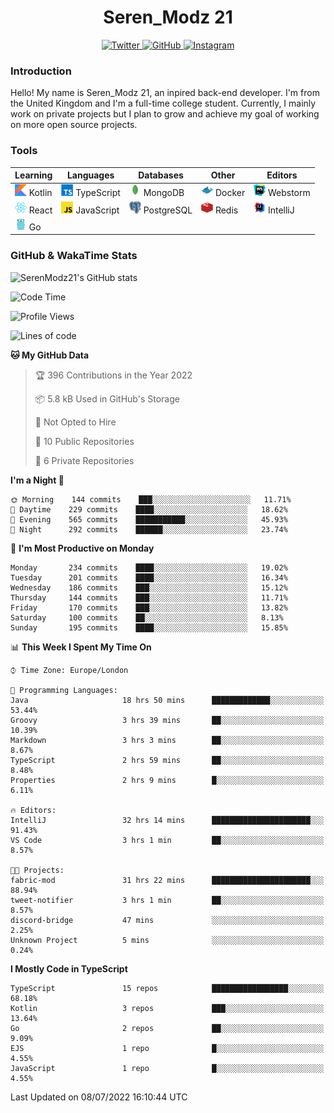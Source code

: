 <div align="center">
  <h1>Seren_Modz 21</h1>
  <a href="https://twitter.com/SerenModz21">
    <img alt="Twitter" src="https://img.shields.io/badge/twitter%20-%231DA1F2.svg?&style=for-the-badge&logo=Twitter&logoColor=white">
  </a>
  <a href="https://github.com/SerenModz21">
    <img alt="GitHub" src="https://img.shields.io/badge/github%20-%23121011.svg?&style=for-the-badge&logo=github&logoColor=white">
  </a>
  <a href="https://www.instagram.com/serenmodz21">
    <img alt="Instagram" src="https://img.shields.io/badge/instagram%20-%23E4405F.svg?&style=for-the-badge&logo=Instagram&logoColor=white">
  </a>
</div>

### Introduction

Hello! My name is Seren_Modz 21, an inpired back-end developer. I'm from the United Kingdom and I'm a full-time college student. Currently, I mainly work on private projects but I plan to grow and achieve my goal of working on more open source projects. 

### Tools

 **Learning**                                        | **Languages**                                               | **Databases**                                               | **Other**                                           | **Editors**                                                  
-----------------------------------------------------|-------------------------------------------------------------|-------------------------------------------------------------|-----------------------------------------------------|--------------------------------------------------------------
 <img width="19px" src="./assets/kotlin.svg"> Kotlin | <img width="19px" src="./assets/typescript.svg"> TypeScript | <img width="19px" src="./assets/mongodb.svg"> MongoDB       | <img width="19px" src="./assets/docker.svg"> Docker | <img width="19px" src="./assets/webstorm.svg"> Webstorm      
 <img width="19px" src="./assets/react.svg"> React   | <img width="19px" src="./assets/javascript.svg"> JavaScript | <img width="19px" src="./assets/postgresql.svg"> PostgreSQL | <img width="19px" src="./assets/redis.svg"> Redis   | <img width="19px" src="./assets/intellij-idea.svg"> IntelliJ
 <img width="19px" src="./assets/go.svg"> Go         |                                                             |                                                             |                                                     |                                                                                                               

### GitHub & WakaTime Stats

![SerenModz21's GitHub stats](https://github-readme-stats.vercel.app/api?username=SerenModz21&show_icons=true&theme=dark)

<!--START_SECTION:waka-->
![Code Time](http://img.shields.io/badge/Code%20Time-1%2C443%20hrs%209%20mins-blue)

![Profile Views](http://img.shields.io/badge/Profile%20Views-3-blue)

![Lines of code](https://img.shields.io/badge/From%20Hello%20World%20I%27ve%20Written-15%20Thousand%20lines%20of%20code-blue)

**🐱 My GitHub Data** 

> 🏆 396 Contributions in the Year 2022
 > 
> 📦 5.8 kB Used in GitHub's Storage 
 > 
> 🚫 Not Opted to Hire
 > 
> 📜 10 Public Repositories 
 > 
> 🔑 6 Private Repositories  
 > 
**I'm a Night 🦉** 

```text
🌞 Morning    144 commits    ███░░░░░░░░░░░░░░░░░░░░░░   11.71% 
🌆 Daytime    229 commits    ████░░░░░░░░░░░░░░░░░░░░░   18.62% 
🌃 Evening    565 commits    ███████████░░░░░░░░░░░░░░   45.93% 
🌙 Night      292 commits    ██████░░░░░░░░░░░░░░░░░░░   23.74%

```
📅 **I'm Most Productive on Monday** 

```text
Monday       234 commits    ████░░░░░░░░░░░░░░░░░░░░░   19.02% 
Tuesday      201 commits    ████░░░░░░░░░░░░░░░░░░░░░   16.34% 
Wednesday    186 commits    ███░░░░░░░░░░░░░░░░░░░░░░   15.12% 
Thursday     144 commits    ███░░░░░░░░░░░░░░░░░░░░░░   11.71% 
Friday       170 commits    ███░░░░░░░░░░░░░░░░░░░░░░   13.82% 
Saturday     100 commits    ██░░░░░░░░░░░░░░░░░░░░░░░   8.13% 
Sunday       195 commits    ████░░░░░░░░░░░░░░░░░░░░░   15.85%

```


📊 **This Week I Spent My Time On** 

```text
⌚︎ Time Zone: Europe/London

💬 Programming Languages: 
Java                     18 hrs 50 mins      █████████████░░░░░░░░░░░░   53.44% 
Groovy                   3 hrs 39 mins       ██░░░░░░░░░░░░░░░░░░░░░░░   10.39% 
Markdown                 3 hrs 3 mins        ██░░░░░░░░░░░░░░░░░░░░░░░   8.67% 
TypeScript               2 hrs 59 mins       ██░░░░░░░░░░░░░░░░░░░░░░░   8.48% 
Properties               2 hrs 9 mins        █░░░░░░░░░░░░░░░░░░░░░░░░   6.11%

🔥 Editors: 
IntelliJ                 32 hrs 14 mins      ██████████████████████░░░   91.43% 
VS Code                  3 hrs 1 min         ██░░░░░░░░░░░░░░░░░░░░░░░   8.57%

🐱‍💻 Projects: 
fabric-mod               31 hrs 22 mins      ██████████████████████░░░   88.94% 
tweet-notifier           3 hrs 1 min         ██░░░░░░░░░░░░░░░░░░░░░░░   8.57% 
discord-bridge           47 mins             ░░░░░░░░░░░░░░░░░░░░░░░░░   2.25% 
Unknown Project          5 mins              ░░░░░░░░░░░░░░░░░░░░░░░░░   0.24%

```

**I Mostly Code in TypeScript** 

```text
TypeScript               15 repos            █████████████████░░░░░░░░   68.18% 
Kotlin                   3 repos             ███░░░░░░░░░░░░░░░░░░░░░░   13.64% 
Go                       2 repos             ██░░░░░░░░░░░░░░░░░░░░░░░   9.09% 
EJS                      1 repo              █░░░░░░░░░░░░░░░░░░░░░░░░   4.55% 
JavaScript               1 repo              █░░░░░░░░░░░░░░░░░░░░░░░░   4.55%

```



 Last Updated on 08/07/2022 16:10:44 UTC
<!--END_SECTION:waka-->
